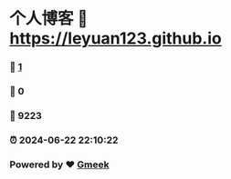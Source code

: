 # 个人博客 :link: https://leyuan123.github.io 
### :page_facing_up: [1](https://leyuan123.github.io/tag.html) 
### :speech_balloon: 0 
### :hibiscus: 9223 
### :alarm_clock: 2024-06-22 22:10:22 
### Powered by :heart: [Gmeek](https://github.com/Meekdai/Gmeek)
